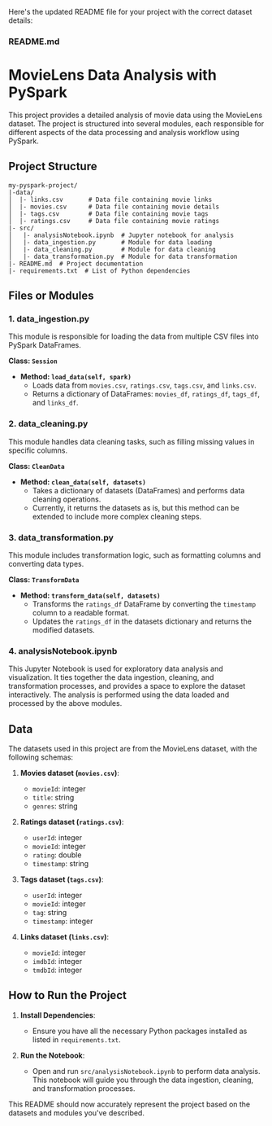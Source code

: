 Here's the updated README file for your project with the correct dataset details:

### README.md

# MovieLens Data Analysis with PySpark

This project provides a detailed analysis of movie data using the MovieLens dataset. The project is structured into several modules, each responsible for different aspects of the data processing and analysis workflow using PySpark.

## Project Structure

```
my-pyspark-project/
|-data/
│  |- links.csv       # Data file containing movie links
│  |- movies.csv      # Data file containing movie details
│  |- tags.csv        # Data file containing movie tags
│  |- ratings.csv     # Data file containing movie ratings
|- src/
│   |- analysisNotebook.ipynb  # Jupyter notebook for analysis
│   |- data_ingestion.py       # Module for data loading
│   |- data_cleaning.py        # Module for data cleaning
│   |- data_transformation.py  # Module for data transformation
|- README.md  # Project documentation
|- requirements.txt  # List of Python dependencies
```

## Files or Modules

### 1. data_ingestion.py

This module is responsible for loading the data from multiple CSV files into PySpark DataFrames.

**Class: `Session`**
- **Method: `load_data(self, spark)`**
  - Loads data from `movies.csv`, `ratings.csv`, `tags.csv`, and `links.csv`.
  - Returns a dictionary of DataFrames: `movies_df`, `ratings_df`, `tags_df`, and `links_df`.

### 2. data_cleaning.py

This module handles data cleaning tasks, such as filling missing values in specific columns.

**Class: `CleanData`**
- **Method: `clean_data(self, datasets)`**
  - Takes a dictionary of datasets (DataFrames) and performs data cleaning operations.
  - Currently, it returns the datasets as is, but this method can be extended to include more complex cleaning steps.

### 3. data_transformation.py

This module includes transformation logic, such as formatting columns and converting data types.

**Class: `TransformData`**
- **Method: `transform_data(self, datasets)`**
  - Transforms the `ratings_df` DataFrame by converting the `timestamp` column to a readable format.
  - Updates the `ratings_df` in the datasets dictionary and returns the modified datasets.

### 4. analysisNotebook.ipynb

This Jupyter Notebook is used for exploratory data analysis and visualization. It ties together the data ingestion, cleaning, and transformation processes, and provides a space to explore the dataset interactively. The analysis is performed using the data loaded and processed by the above modules.

## Data

The datasets used in this project are from the MovieLens dataset, with the following schemas:

1. **Movies dataset (`movies.csv`)**:
   - `movieId`: integer
   - `title`: string
   - `genres`: string

2. **Ratings dataset (`ratings.csv`)**:
   - `userId`: integer
   - `movieId`: integer
   - `rating`: double
   - `timestamp`: string

3. **Tags dataset (`tags.csv`)**:
   - `userId`: integer
   - `movieId`: integer
   - `tag`: string
   - `timestamp`: integer

4. **Links dataset (`links.csv`)**:
   - `movieId`: integer
   - `imdbId`: integer
   - `tmdbId`: integer

## How to Run the Project

1. **Install Dependencies**:
   - Ensure you have all the necessary Python packages installed as listed in `requirements.txt`.

2. **Run the Notebook**:
   - Open and run `src/analysisNotebook.ipynb` to perform data analysis. This notebook will guide you through the data ingestion, cleaning, and transformation processes.

This README should now accurately represent the project based on the datasets and modules you've described.
